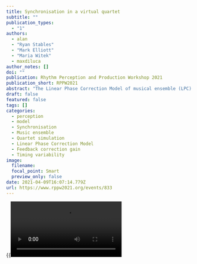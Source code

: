 ```yaml
---
title: Synchronisation in a virtual quartet
subtitle: ""
publication_types:
  - "1"
authors:
  - alan
  - "Ryan Stables"
  - "Mark Elliott"
  - "Maria Witek"
  - maxdiluca
author_notes: []
doi: ""
publication: Rhythm Perception and Production Workshop 2021
publication_short: RPPW2021
abstract: "The Linear Phase Correction Model of musical ensemble (LPC) (Wing et al., 2014) suggests each player in a string quartet corrects the timing of the next note as a proportion of the asynchronies with the other three players on the previous note. In the present study, we used a quartet simulation which implemented the LPC model, to examine synchronisation of a participant performing as violin 1 with three virtual players playing violin 2, viola and cello. We were interested to determine whether the participant’s timing would be affected by the timing variability and correction gain of the three virtual players. The simulation involved a performance of an excerpt from Haydn Opus 74 No 1(4). Participants tapped on a midi-interfaced drum pad to produce a succession of automatically sequenced notes comprising the (violin 1) melody with the accompaniment notes produced by the virtual players on violin 2, viola and cello. The virtual player note onsets were timed according to the LPC model with pre-specified correction gains and timing variability. We used a two-by-two design, comparing the effects of setting violin 2 variability lower or higher than viola and cello crossed with correction gain set lower or higher than viola and cello. Analysis of the note onset times according to the bGLS method (Jacoby et al 2016) revealed that participants reduced their correction gain with respect to violin 2 when violin 2 variability was higher or correction gain was higher. We suggest these changes reflect sensitivity and adaptivity of participants performing as violin 1 to the timing characteristics of the other three players in the virtual ensemble. Further research is needed to determine whether similar effects would be observed if the participant were playing a real instrument with the virtual ensemble."
draft: false
featured: false
tags: []
categories:
  - perception
  - model
  - Synchronisation
  - Music ensemble
  - Quartet simulation
  - Linear Phase Correction Model
  - Feedback correction gain
  - Timing variability
image:
  filename:
  focal_point: Smart
  preview_only: false
date: 2021-04-09T16:07:14.779Z
url: https://www.rppw2021.org/events/833
---
```


{{<video src="https://vid-prod-vod.uio.no/vod/def/mediacache/www.uio.no/smil:60c7756ba6eb5923211d23d4.smil/playlist.m3u8?token=7ab6d784-2b3d-4abb-9881-0db7dc751ae6">}}
